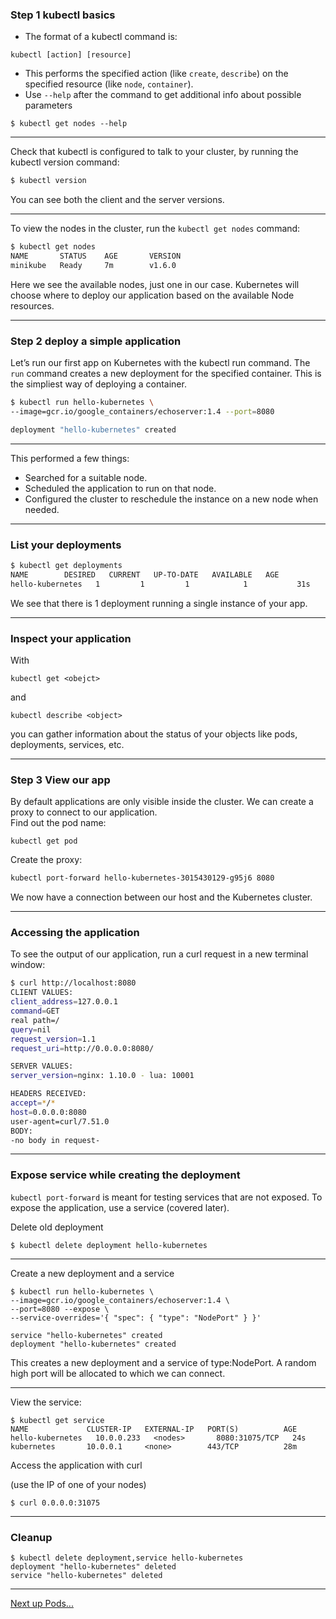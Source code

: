 ### Step 1 kubectl basics

* The format of a kubectl command is: 
```
kubectl [action] [resource]
```
* This performs the specified action  (like `create`, `describe`) on the specified resource (like `node`, `container`). 
* Use `--help` after the command to get additional info about possible parameters
```
$ kubectl get nodes --help
```

----

Check that kubectl is configured to talk to your cluster, by running the kubectl version command:
```bash
$ kubectl version
```

You can see both the client and the server versions.

----

To view the nodes in the cluster, run the `kubectl get nodes` command:
```bash	
$ kubectl get nodes
NAME       STATUS    AGE       VERSION
minikube   Ready     7m        v1.6.0
```

Here we see the available nodes, just one in our case. Kubernetes will choose where to deploy our application based on the available Node resources.

----

### Step 2 deploy a simple application 

Let’s run our first app on Kubernetes with the kubectl run command. The `run` command creates a new deployment for the specified container. This is the simpliest way of deploying a container.

```bash
$ kubectl run hello-kubernetes \
--image=gcr.io/google_containers/echoserver:1.4 --port=8080

deployment "hello-kubernetes" created
```

----

This performed a few things:
* Searched for a suitable node.
* Scheduled the application to run on that node.
* Configured the cluster to reschedule the instance on a new node when needed.

----

### List your deployments

```bash
$ kubectl get deployments
NAME        DESIRED   CURRENT   UP-TO-DATE   AVAILABLE   AGE
hello-kubernetes   1         1         1            1           31s
```

We see that there is 1 deployment running a single instance of your app. 

----

### Inspect your application

With 
```
kubectl get <obejct>
```
and 
```
kubectl describe <object>
```
you can gather information about the status of your objects like pods, deployments, services, etc.

----

### Step 3 View our app

By default applications are only visible inside the cluster. We can create a proxy to connect to our application.  
Find out the pod name:
```
kubectl get pod
```
Create the proxy:
```bash
kubectl port-forward hello-kubernetes-3015430129-g95j6 8080 
```
We now have a connection between our host and the Kubernetes cluster.

----

### Accessing the application

To see the output of our application, run a curl request in a new terminal window:
```bash
$ curl http://localhost:8080
CLIENT VALUES:
client_address=127.0.0.1
command=GET
real path=/
query=nil
request_version=1.1
request_uri=http://0.0.0.0:8080/

SERVER VALUES:
server_version=nginx: 1.10.0 - lua: 10001

HEADERS RECEIVED:
accept=*/*
host=0.0.0.0:8080
user-agent=curl/7.51.0
BODY:
-no body in request-
```

----

### Expose service while creating the deployment

`kubectl port-forward` is meant for testing services that are not exposed. To expose the application, use a service (covered later).

Delete old deployment
```
$ kubectl delete deployment hello-kubernetes
```

----

Create a new deployment and a service
```
$ kubectl run hello-kubernetes \
--image=gcr.io/google_containers/echoserver:1.4 \
--port=8080 --expose \
--service-overrides='{ "spec": { "type": "NodePort" } }'

service "hello-kubernetes" created
deployment "hello-kubernetes" created
```
This creates a new deployment and a service of type:NodePort. A random high port will be allocated to which we can connect.

----

View the service:
```
$ kubectl get service
NAME             CLUSTER-IP   EXTERNAL-IP   PORT(S)          AGE
hello-kubernetes   10.0.0.233   <nodes>       8080:31075/TCP   24s
kubernetes       10.0.0.1     <none>        443/TCP          28m
```

Access the application with curl

(use the IP of one of your nodes)

```
$ curl 0.0.0.0:31075
```

----

### Cleanup

```
$ kubectl delete deployment,service hello-kubernetes
deployment "hello-kubernetes" deleted
service "hello-kubernetes" deleted
```

----

[Next up Pods...](../02_pods.md)

